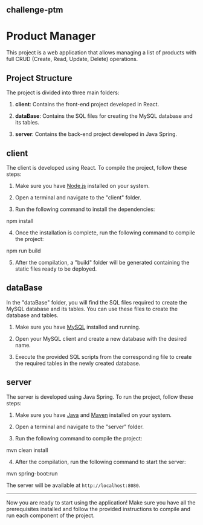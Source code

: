 ## challenge-ptm

# Product Manager

This project is a web application that allows managing a list of products with full CRUD (Create, Read, Update, Delete) operations.

## Project Structure

The project is divided into three main folders:

1. **client**: Contains the front-end project developed in React.

2. **dataBase**: Contains the SQL files for creating the MySQL database and its tables.

3. **server**: Contains the back-end project developed in Java Spring.

## client

The client is developed using React. To compile the project, follow these steps:

1. Make sure you have [Node.js](https://nodejs.org) installed on your system.

2. Open a terminal and navigate to the "client" folder.

3. Run the following command to install the dependencies:

npm install

4. Once the installation is complete, run the following command to compile the project:

npm run build

5. After the compilation, a "build" folder will be generated containing the static files ready to be deployed.

## dataBase

In the "dataBase" folder, you will find the SQL files required to create the MySQL database and its tables. You can use these files to create the database and tables.

1. Make sure you have [MySQL](https://www.mysql.com) installed and running.

2. Open your MySQL client and create a new database with the desired name.

3. Execute the provided SQL scripts from the corresponding file to create the required tables in the newly created database.

## server

The server is developed using Java Spring. To run the project, follow these steps:

1. Make sure you have [Java](https://www.java.com) and [Maven](https://maven.apache.org) installed on your system.

2. Open a terminal and navigate to the "server" folder.

3. Run the following command to compile the project:

mvn clean install

4. After the compilation, run the following command to start the server:

mvn spring-boot:run

The server will be available at `http://localhost:8080`.

---

Now you are ready to start using the application! Make sure you have all the prerequisites installed and follow the provided instructions to compile and run each component of the project.



